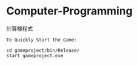 # Computer-Programming
計算機程式

    To Quickly Start the Game:
    
```
cd gameproject/bin/Release/
start gameproject.exe
```
